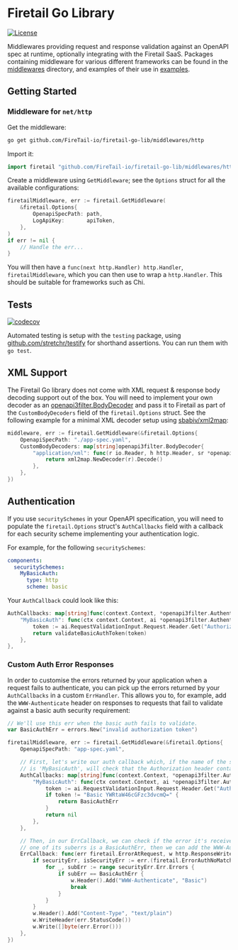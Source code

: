 # Firetail Go Library

[![License](https://img.shields.io/pypi/l/firetail.svg)](https://github.com/FireTail-io/firetail-go-lib/blob/main/LICENSE.txt)

Middlewares providing request and response validation against an OpenAPI spec at runtime, optionally integrating with the Firetail SaaS. Packages containing middleware for various different frameworks can be found in the [middlewares](./middlewares) directory, and examples of their use in [examples](./examples).



## Getting Started

### Middleware for `net/http`

Get the middleware:

```bash
go get github.com/FireTail-io/firetail-go-lib/middlewares/http
```

Import it:

```go
import firetail "github.com/FireTail-io/firetail-go-lib/middlewares/http"
```

Create a middleware using `GetMiddleware`; see the `Options` struct for all the available configurations:

```go
firetailMiddleware, err := firetail.GetMiddleware(
	&firetail.Options{
		OpenapiSpecPath: path,
		LogApiKey:       apiToken,
	},
)
if err != nil {
	// Handle the err...
}
```

You will then have a `func(next http.Handler) http.Handler`, `firetailMiddleware`, which you can then use to wrap a `http.Handler`. This should be suitable for frameworks such as Chi.



## Tests

[![codecov](https://codecov.io/gh/FireTail-io/firetail-go-lib/branch/main/graph/badge.svg?token=QZX8OSE964)](https://codecov.io/gh/FireTail-io/firetail-go-lib)

Automated testing is setup with the `testing` package, using [github.com/stretchr/testify](https://pkg.go.dev/github.com/stretchr/testify) for shorthand assertions. You can run them with `go test`.



## XML Support

The Firetail Go library does not come with XML request & response body decoding support out of the box. You will need to implement your own decoder as an [openapi3filter.BodyDecoder](https://pkg.go.dev/github.com/getkin/kin-openapi/openapi3filter#BodyDecoder) and pass it to Firetail as part of the `CustomBodyDecoders` field of the `firetail.Options` struct. See the following example for a minimal XML decoder setup using [sbabiv/xml2map](https://github.com/sbabiv/xml2map):

```go
middleware, err := firetail.GetMiddleware(&firetail.Options{
	OpenapiSpecPath: "./app-spec.yaml",
	CustomBodyDecoders: map[string]openapi3filter.BodyDecoder{
		"application/xml": func(r io.Reader, h http.Header, sr *openapi3.SchemaRef, ef openapi3filter.EncodingFn) (interface{}, error) {
			return xml2map.NewDecoder(r).Decode()
		},
	},
})
```



## Authentication

If you use `securitySchemes` in your OpenAPI specification, you will need to populate the `firetail.Options` struct's `AuthCallbacks` field with a callback for each security scheme implementing your authentication logic.

For example, for the following `securitySchemes`:

```yaml
components:
  securitySchemes:
    MyBasicAuth:
      type: http
      scheme: basic
```

Your `AuthCallback` could look like this:

```go
AuthCallbacks: map[string]func(context.Context, *openapi3filter.AuthenticationInput){
	"MyBasicAuth": func(ctx context.Context, ai *openapi3filter.AuthenticationInput) error {
		token := ai.RequestValidationInput.Request.Header.Get("Authorization")
		return validateBasicAuthToken(token)
	},
},
```



### Custom Auth Error Responses

In order to customise the errors returned by your application when a request fails to authenticate, you can pick up the errors returned by your `AuthCallbacks` in a custom `ErrHandler`. This allows you to, for example, add the `WWW-Authenticate` header on responses to requests that fail to validate against a basic auth security requirement:

```go
// We'll use this err when the basic auth fails to validate.
var BasicAuthErr = errors.New("invalid authorization token")

firetailMiddleware, err := firetail.GetMiddleware(&firetail.Options{
	OpenapiSpecPath: "app-spec.yaml",

	// First, let's write our auth callback which, if the name of the security scheme it's being asked to check
	// is 'MyBasicAuth', will check that the Authorization header contains the b64 encoding of 'admin:password'.
	AuthCallbacks: map[string]func(context.Context, *openapi3filter.AuthenticationInput){
		"MyBasicAuth": func(ctx context.Context, ai *openapi3filter.AuthenticationInput) error {
			token := ai.RequestValidationInput.Request.Header.Get("Authorization")
			if token != "Basic YWRtaW46cGFzc3dvcmQ=" {
				return BasicAuthErr
			}
			return nil
		},
	},

	// Then, in our ErrCallback, we can check if the error it's received is a security error. If it is, and 
	// one of its suberrs is a BasicAuthErr, then we can add the WWW-Authenticate header to the response.
	ErrCallback: func(err firetail.ErrorAtRequest, w http.ResponseWriter, r *http.Request) {
		if securityErr, isSecurityErr := err.(firetail.ErrorAuthNoMatchingSchema); isSecurityErr {
			for _, subErr := range securityErr.Err.Errors {
				if subErr == BasicAuthErr {
					w.Header().Add("WWW-Authenticate", "Basic")
					break
				}
			}
		}
		w.Header().Add("Content-Type", "text/plain")
		w.WriteHeader(err.StatusCode())
		w.Write([]byte(err.Error()))
	},	
})
```